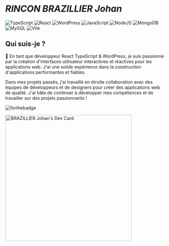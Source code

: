 # _RINCON BRAZILLIER Johan_
 
![TypeScript](https://img.shields.io/badge/typescript-%23007ACC.svg?style=for-the-badge&logo=typescript&logoColor=white)
![React](https://img.shields.io/badge/react-%2320232a.svg?style=for-the-badge&logo=react&logoColor=%2361DAFB)
![WordPress](https://img.shields.io/badge/WordPress-%23117AC9.svg?style=for-the-badge&logo=WordPress&logoColor=white)
![JavaScript](https://img.shields.io/badge/javascript-%23323330.svg?style=for-the-badge&logo=javascript&logoColor=%23F7DF1E) 
![NodeJS](https://img.shields.io/badge/node.js-6DA55F?style=for-the-badge&logo=node.js&logoColor=white)
![MongoDB](https://img.shields.io/badge/MongoDB-%234ea94b.svg?style=for-the-badge&logo=mongodb&logoColor=white)
![MySQL](https://img.shields.io/badge/mysql-%2300f.svg?style=for-the-badge&logo=mysql&logoColor=white)
![Vite](https://img.shields.io/badge/vite-%23646CFF.svg?style=for-the-badge&logo=vite&logoColor=white)
 
## Qui suis-je ?
 
👋 En tant que développeur React TypeScript & WordPress, je suis passionné par la création d'interfaces utilisateur interactives et réactives pour les applications web. J'ai une solide expérience dans la construction d'applications performantes et fiables.
 
Dans mes projets passés, j'ai travaillé en étroite collaboration avec des équipes de développeurs et de designers pour créer des applications web de qualité. J'ai hâte de continuer à développer mes compétences et de travailler sur des projets passionnants !
 
![forthebadge](https://forthebadge.com/images/badges/built-with-love.svg)


<a href="https://app.daily.dev/dovah"><img src="https://api.daily.dev/devcards/9f2173dcaa754a28aa4e5735bb779f12.png?r=tp2" width="400" alt="BRAZILLIER Johan's Dev Card"/></a>

